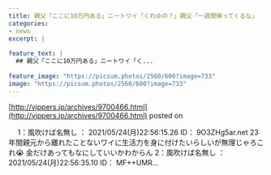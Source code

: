 ```yaml
---
title: 親父「ここに10万円ある」ニートワイ「くれゆの？」親父「一週間帰ってくるな」
categories:
- news
excerpt: |
  
feature_text: |
  ## 親父「ここに10万円ある」ニートワイ「く...
  
feature_image: "https://picsum.photos/2560/600?image=733"
image: "https://picsum.photos/2560/600?image=733"
---
```


[http://vippers.jp/archives/9700466.html](http://vippers.jp/archives/9700466.html)
posted on 

<!--more-->

　 1：風吹けば名無し ： 2021/05/24(月)22:56:15.26 ID： 9O3ZHg5ar.net 23年間親元から離れたことないワイに生活力を身に付けたいらしいが無理じゃろこれ😭 金だけあってもなにしていいかわからん 2：風吹けば名無し ： 2021/05/24(月)22:56:35.10 ID： MF++UMR...
